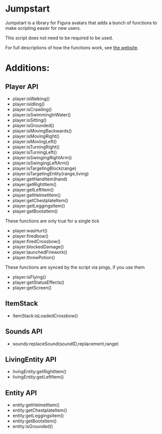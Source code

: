 # Jumpstart

Jumpstart is a library for Figura avatars that adds a bunch of functions to make scripting easier for new users.

This script does not need to be required to be used.

For full descriptions of how the functions work, see [the website](https://www.notion.so/jimmyhelp/Jumpstart-Lib-297fbe64a79d49309c75d6356eda35e5).

# Additions:

## Player API
- player:isWalking()
- player:isIdling()
- player:isCrawling()
- player:isSwimmingInWater()
- player:isSitting()
- player:isGrounded()
- player:isMovingBackwards()
- player:isMovingRight()
- player:isMovingLeft()
- player:isTurningRight()
- player:isTurningLeft()
- player:isSwingingRightArm()
- player:isSwingingLeftArm()
- player:isTargetingBlock(range)
- player:isTargetingEntity(range,living)
- player:getHandItem(hand)
- player:getRightItem()
- player:getLeftItem()
- player:getHelmetItem()
- player:getChestplateItem()
- player:getLeggingsItem()
- player:getBootsItem()

These functions are only true for a single tick

- player:wasHurt()
- player:firedbow()
- player:firedCrossbow()
- player:blockedDamage()
- player:launchedFirework()
- player:threwPotion()

These functions are synced by the script via pings, if you use them

- player:isFlying()
- player:getStatusEffects()
- player:getScreen()

## ItemStack
- ItemStack:isLoadedCrossbow()

## Sounds API
- sounds:replaceSound(soundID,replacement,range)

## LivingEntity API
- livingEntity:getRightItem()
- livingEntity:getLeftItem()

## Entity API
- entity:getHelmetItem()
- entity:getChestplateItem()
- entity:getLeggingsItem()
- entity:getBootsItem()
- entity:isGrounded()
